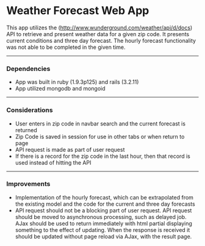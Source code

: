 # Weather Forecast Web App

This app utilizes the (http://www.wunderground.com/weather/api/d/docs) API to retrieve and present weather data for a given zip code. It presents current conditions and three day forecast. 
The hourly forecast functionality was not able to be completed in the given time.

-------------------

### Dependencies

* App was built in ruby (1.9.3p125) and rails (3.2.11)
* App utilized mongodb and mongoid

-------------------

### Considerations

* User enters in zip code in navbar search and the current forecast is returned
* Zip Code is saved in session for use in other tabs or when return to page
* API request is made as part of user request
* If there is a record for the zip code in the last hour, then that record is used instead of hitting the API

-------------------

### Improvements

* Implementation of the hourly forecast, which can be extrapolated from the existing model and the code for the current and three day forecasts
* API request should not be a blocking part of user request. API request should be moved to asynchronous processing, such as delayed job. AJax should be used to return immediately with html partial
displaying something to the effect of updating. When the response is received it should be updated without page reload via AJax, with the result page.

